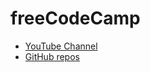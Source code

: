 # freeCodeCamp

* [YouTube Channel](https://www.youtube.com/freecodecamp)
* [GitHub repos](https://github.com/freecodecamp)

<!--
https://twitter.com/freecodecamp
-->
